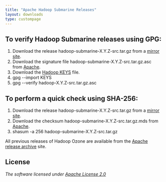 ```yaml
---
title: "Apache Hadoop Submarine Releases"
layout: downloads
type: custompage
---
```

<!---
  Licensed under the Apache License, Version 2.0 (the "License");
  you may not use this file except in compliance with the License.
  You may obtain a copy of the License at

   http://www.apache.org/licenses/LICENSE-2.0

  Unless required by applicable law or agreed to in writing, software
  distributed under the License is distributed on an "AS IS" BASIS,
  WITHOUT WARRANTIES OR CONDITIONS OF ANY KIND, either express or implied.
  See the License for the specific language governing permissions and
  limitations under the License. See accompanying LICENSE file.
-->

## To verify Hadoop Submarine releases using GPG:

1.  Download the release hadoop-submarine-X.Y.Z-src.tar.gz from a [mirror
    site](http://www.apache.org/dyn/closer.cgi/hadoop/submarine).
2.  Download the signature file hadoop-submarine-X.Y.Z-src.tar.gz.asc from
    [Apache](https://dist.apache.org/repos/dist/release/hadoop/submarine/).
3.  Download the [Hadoop
    KEYS](https://dist.apache.org/repos/dist/release/hadoop/common/KEYS)
    file.
4.  gpg --import KEYS
5.  gpg --verify hadoop-X.Y.Z-src.tar.gz.asc

## To perform a quick check using SHA-256:

1.  Download the release hadoop-submarine-X.Y.Z-src.tar.gz from a [mirror
    site](http://www.apache.org/dyn/closer.cgi/hadoop/submarine).
2.  Download the checksum hadoop-submarine-X.Y.Z-src.tar.gz.mds from
    [Apache](https://dist.apache.org/repos/dist/release/hadoop/submarine/).
3.  shasum -a 256 hadoop-submarine-X.Y.Z-src.tar.gz

All previous releases of Hadoop Ozone are available from the [Apache release
archive](https://archive.apache.org/dist/hadoop/submarine/) site.

## License

_The software licensed under [Apache License 2.0](https://www.apache.org/licenses/LICENSE-2.0)_
